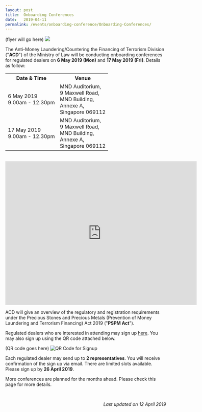 ```yaml
---
layout: post
title:  Onboarding Conferences
date:   2019-04-11
permalink: /events/onboarding-conference/Onboarding-Conferences/
---
```

(flyer will go here)
<a href="/images/Flyer.pdf"><img src="/images/Flyer.png"></a><br>

The Anti-Money Laundering/Countering the Financing of Terrorism Division ("**ACD**") of the Ministry of Law will be conducting onboarding conferences for regulated dealers on **6 May 2019 (Mon)** and **17 May 2019 (Fri)**. Details as follow:

<table>
  <tr>
    <th>Date &amp; Time</th>
    <th>Venue</th>
  </tr>
  <tr>
    <td>6 May 2019<br>9.00am - 12.30pm</td>
    <td>MND Auditorium,<br>9 Maxwell Road, <br>MND Building, <br>Annexe A,<br>Singapore 069112<br></td>
  </tr>
  <tr>
    <td>17 May 2019<br>9.00am - 12.30pm</td>
    <td>MND Auditorium,<br>9 Maxwell Road, <br>MND Building, <br>Annexe A,<br>Singapore 069112</td>
  </tr>
</table>

<br>
<iframe src="https://www.google.com/maps/embed?pb=!1m18!1m12!1m3!1d997.2058473770907!2d103.84532682917198!3d1.2795773407122166!2m3!1f0!2f0!3f0!3m2!1i1024!2i768!4f13.1!3m3!1m2!1s0x0%3A0x57b19b34a1984ba2!2sMND+Complex+Annexe+A!5e0!3m2!1sen!2ssg!4v1554976608882!5m2!1sen!2ssg" width="600" height="450" frameborder="0" style="border:0" allowfullscreen></iframe>

ACD will give an overview of the regulatory and registration requirements under the Precious Stones and Precious Metals (Prevention of Money Laundering and Terrorism Financing) Act 2019 ("**PSPM Act**").

Regulated dealers who are interested in attending may sign up [here](https://form.gov.sg/5caf05dad0685a0010554589). You may also sign up using the QR code attached below.

(QR code goes here)
![QR Code for Signup](/images/QRC617may.png)

Each regulated dealer may send up to **2 representatives**. You will receive confirmation of the sign up via email. There are limited slots available. Please sign up by **26 April 2019**.

More conferences are planned for the months ahead. Please check this page for more details.

<br>

<p align = "right"><i>Last updated on 12 April 2019</i></p>
